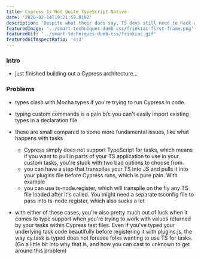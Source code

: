 ```yaml
---
title: Cypress Is Not Quite TypeScript Native
date: '2020-02-14T19:21:59.819Z'
description: 'Despite what their docs say, TS devs still need to hack around quite a bit to get the TypeScript support we deserve in Cypress'
featuredImage: '../smart-techniques-dumb-css/frinkiac-first-frame.png'
featuredGif: '../smart-techniques-dumb-css/frinkiac.gif'
featuredGifAspectRatio: '4:3'
---
```


### Intro

- just finished building out a Cypress architecture...

### Problems

- types clash with Mocha types if you're trying to run Cypress in code
- typing custom commands is a pain b/c you can't easily import existing types in a declaration file
- these are small compared to some more fundamental issues, like what happens with tasks

  - Cypress simply does not support TypeScript for tasks, which means if you want to pull in parts of your TS application to use in your custom tasks, you're stuck with two bad options to choose from.
  - you can have a step that transpiles your TS into JS and pulls it into your plugins file before Cypress runs, which is pure pain. With example
  - you can use ts-node.register, which will transpile on the fly any TS file loaded after it's called. You might need a separate tsconfig file to pass into ts-node.register, which also sucks a lot

- with either of these cases, you're also pretty much out of luck when it comes to type support when you're trying to work with values returned by your tasks within Cypress test files. Even if you've typed your underlying task code beautifully before registering it with plugins.js, the way cy.task is typed does not foresee folks wanting to use TS for tasks. (Go a little bit into why that is, and how you can cast to unknown to get around this problem)

